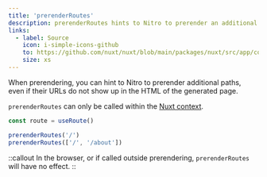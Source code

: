 ```yaml
---
title: 'prerenderRoutes'
description: prerenderRoutes hints to Nitro to prerender an additional route.
links:
  - label: Source
    icon: i-simple-icons-github
    to: https://github.com/nuxt/nuxt/blob/main/packages/nuxt/src/app/composables/ssr.ts
    size: xs
---
```


When prerendering, you can hint to Nitro to prerender additional paths, even if their URLs do not show up in the HTML of the generated page.

`prerenderRoutes` can only be called within the [Nuxt context](/docs/guide/going-further/nuxt-app#the-nuxt-context).

```js
const route = useRoute()

prerenderRoutes('/')
prerenderRoutes(['/', '/about'])
```

::callout
In the browser, or if called outside prerendering, `prerenderRoutes` will have no effect.
::

